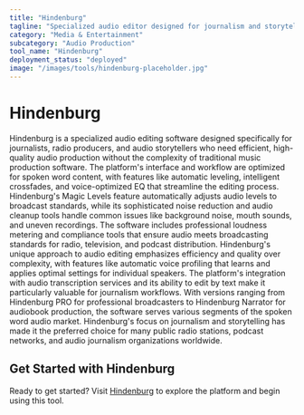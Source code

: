 ```yaml
---
title: "Hindenburg"
tagline: "Specialized audio editor designed for journalism and storytelling"
category: "Media & Entertainment"
subcategory: "Audio Production"
tool_name: "Hindenburg"
deployment_status: "deployed"
image: "/images/tools/hindenburg-placeholder.jpg"
---
```


# Hindenburg

Hindenburg is a specialized audio editing software designed specifically for journalists, radio producers, and audio storytellers who need efficient, high-quality audio production without the complexity of traditional music production software. The platform's interface and workflow are optimized for spoken word content, with features like automatic leveling, intelligent crossfades, and voice-optimized EQ that streamline the editing process. Hindenburg's Magic Levels feature automatically adjusts audio levels to broadcast standards, while its sophisticated noise reduction and audio cleanup tools handle common issues like background noise, mouth sounds, and uneven recordings. The software includes professional loudness metering and compliance tools that ensure audio meets broadcasting standards for radio, television, and podcast distribution. Hindenburg's unique approach to audio editing emphasizes efficiency and quality over complexity, with features like automatic voice profiling that learns and applies optimal settings for individual speakers. The platform's integration with audio transcription services and its ability to edit by text make it particularly valuable for journalism workflows. With versions ranging from Hindenburg PRO for professional broadcasters to Hindenburg Narrator for audiobook production, the software serves various segments of the spoken word audio market. Hindenburg's focus on journalism and storytelling has made it the preferred choice for many public radio stations, podcast networks, and audio journalism organizations worldwide.

## Get Started with Hindenburg

Ready to get started? Visit [Hindenburg](https://hindenburg.com) to explore the platform and begin using this tool.
